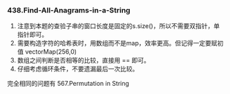 ### 438.Find-All-Anagrams-in-a-String

1. 注意到本题的查验子串的窗口长度是固定的s.size()，所以不需要双指针，单指针即可。
2. 需要构造字符的哈希表时，用数组而不是map，效率更高。但记得一定要赋初值 vector<int>Map(256,0)
3. 数组之间判断是否相等的比较，直接用 == 即可。
4. 仔细考虑循环条件，不要遗漏最后一次比较。

完全相同的问题有 567.Permutation in String
